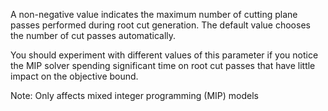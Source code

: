 A non-negative value indicates the maximum number of cutting plane passes performed during root cut generation. The
default value chooses the number of cut passes automatically.

You should experiment with different values of this parameter if you notice the MIP solver spending significant time on
root cut passes that have little impact on the objective bound.

Note: Only affects mixed integer programming (MIP) models
